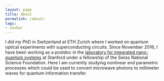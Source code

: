```yaml
---
layout: page
title: About
permalink: /about/
tags:
- navbar
---
```


I did my PhD in Switzerland at ETH Zurich where I worked on quantum optical experiments with superconducting circuits. Since November 2016, I have been working as a postdoc in the [laboratory for integrated nano-quantum systems](http://www.stanford.edu/~safavi) at Stanford under a fellowship of the Swiss National Science Foundation. Here I am currently studying nonlinear and parametric processes which could be used to convert microwave photons to millimeter waves for quantum information transfer.

